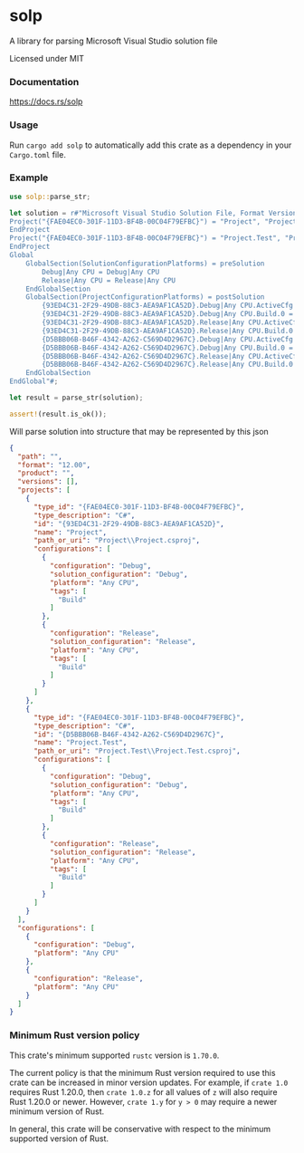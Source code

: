solp
====
A library for parsing Microsoft Visual Studio solution file

Licensed under MIT


### Documentation

https://docs.rs/solp


### Usage

Run `cargo add solp` to automatically add this crate as a dependency
in your `Cargo.toml` file.


### Example

```rust
use solp::parse_str;

let solution = r#"Microsoft Visual Studio Solution File, Format Version 12.00
Project("{FAE04EC0-301F-11D3-BF4B-00C04F79EFBC}") = "Project", "Project\Project.csproj", "{93ED4C31-2F29-49DB-88C3-AEA9AF1CA52D}"
EndProject
Project("{FAE04EC0-301F-11D3-BF4B-00C04F79EFBC}") = "Project.Test", "Project.Test\Project.Test.csproj", "{D5BBB06B-B46F-4342-A262-C569D4D2967C}"
EndProject
Global
	GlobalSection(SolutionConfigurationPlatforms) = preSolution
		Debug|Any CPU = Debug|Any CPU
		Release|Any CPU = Release|Any CPU
	EndGlobalSection
	GlobalSection(ProjectConfigurationPlatforms) = postSolution
		{93ED4C31-2F29-49DB-88C3-AEA9AF1CA52D}.Debug|Any CPU.ActiveCfg = Debug|Any CPU
		{93ED4C31-2F29-49DB-88C3-AEA9AF1CA52D}.Debug|Any CPU.Build.0 = Debug|Any CPU
		{93ED4C31-2F29-49DB-88C3-AEA9AF1CA52D}.Release|Any CPU.ActiveCfg = Release|Any CPU
		{93ED4C31-2F29-49DB-88C3-AEA9AF1CA52D}.Release|Any CPU.Build.0 = Release|Any CPU
		{D5BBB06B-B46F-4342-A262-C569D4D2967C}.Debug|Any CPU.ActiveCfg = Debug|Any CPU
		{D5BBB06B-B46F-4342-A262-C569D4D2967C}.Debug|Any CPU.Build.0 = Debug|Any CPU
		{D5BBB06B-B46F-4342-A262-C569D4D2967C}.Release|Any CPU.ActiveCfg = Release|Any CPU
		{D5BBB06B-B46F-4342-A262-C569D4D2967C}.Release|Any CPU.Build.0 = Release|Any CPU
	EndGlobalSection
EndGlobal"#;

let result = parse_str(solution);

assert!(result.is_ok());
```
Will parse solution into structure that may be represented by this json
```json
{
  "path": "",
  "format": "12.00",
  "product": "",
  "versions": [],
  "projects": [
    {
      "type_id": "{FAE04EC0-301F-11D3-BF4B-00C04F79EFBC}",
      "type_description": "C#",
      "id": "{93ED4C31-2F29-49DB-88C3-AEA9AF1CA52D}",
      "name": "Project",
      "path_or_uri": "Project\\Project.csproj",
      "configurations": [
        {
          "configuration": "Debug",
          "solution_configuration": "Debug",
          "platform": "Any CPU",
          "tags": [
            "Build"
          ]
        },
        {
          "configuration": "Release",
          "solution_configuration": "Release",
          "platform": "Any CPU",
          "tags": [
            "Build"
          ]
        }
      ]
    },
    {
      "type_id": "{FAE04EC0-301F-11D3-BF4B-00C04F79EFBC}",
      "type_description": "C#",
      "id": "{D5BBB06B-B46F-4342-A262-C569D4D2967C}",
      "name": "Project.Test",
      "path_or_uri": "Project.Test\\Project.Test.csproj",
      "configurations": [
        {
          "configuration": "Debug",
          "solution_configuration": "Debug",
          "platform": "Any CPU",
          "tags": [
            "Build"
          ]
        },
        {
          "configuration": "Release",
          "solution_configuration": "Release",
          "platform": "Any CPU",
          "tags": [
            "Build"
          ]
        }
      ]
    }
  ],
  "configurations": [
    {
      "configuration": "Debug",
      "platform": "Any CPU"
    },
    {
      "configuration": "Release",
      "platform": "Any CPU"
    }
  ]
}
```

### Minimum Rust version policy

This crate's minimum supported `rustc` version is `1.70.0`.

The current policy is that the minimum Rust version required to use this crate
can be increased in minor version updates. For example, if `crate 1.0` requires
Rust 1.20.0, then `crate 1.0.z` for all values of `z` will also require Rust
1.20.0 or newer. However, `crate 1.y` for `y > 0` may require a newer minimum
version of Rust.

In general, this crate will be conservative with respect to the minimum
supported version of Rust.

